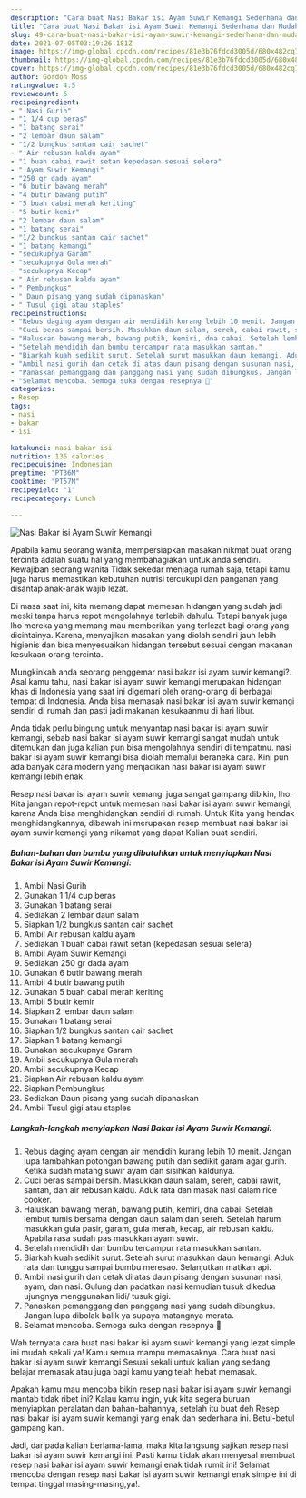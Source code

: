 ```yaml
---
description: "Cara buat Nasi Bakar isi Ayam Suwir Kemangi Sederhana dan Mudah Dibuat"
title: "Cara buat Nasi Bakar isi Ayam Suwir Kemangi Sederhana dan Mudah Dibuat"
slug: 49-cara-buat-nasi-bakar-isi-ayam-suwir-kemangi-sederhana-dan-mudah-dibuat
date: 2021-07-05T03:19:26.181Z
image: https://img-global.cpcdn.com/recipes/81e3b76fdcd3005d/680x482cq70/nasi-bakar-isi-ayam-suwir-kemangi-foto-resep-utama.jpg
thumbnail: https://img-global.cpcdn.com/recipes/81e3b76fdcd3005d/680x482cq70/nasi-bakar-isi-ayam-suwir-kemangi-foto-resep-utama.jpg
cover: https://img-global.cpcdn.com/recipes/81e3b76fdcd3005d/680x482cq70/nasi-bakar-isi-ayam-suwir-kemangi-foto-resep-utama.jpg
author: Gordon Moss
ratingvalue: 4.5
reviewcount: 6
recipeingredient:
- " Nasi Gurih"
- "1 1/4 cup beras"
- "1 batang serai"
- "2 lembar daun salam"
- "1/2 bungkus santan cair sachet"
- " Air rebusan kaldu ayam"
- "1 buah cabai rawit setan kepedasan sesuai selera"
- " Ayam Suwir Kemangi"
- "250 gr dada ayam"
- "6 butir bawang merah"
- "4 butir bawang putih"
- "5 buah cabai merah keriting"
- "5 butir kemir"
- "2 lembar daun salam"
- "1 batang serai"
- "1/2 bungkus santan cair sachet"
- "1 batang kemangi"
- "secukupnya Garam"
- "secukupnya Gula merah"
- "secukupnya Kecap"
- " Air rebusan kaldu ayam"
- " Pembungkus"
- " Daun pisang yang sudah dipanaskan"
- " Tusul gigi atau staples"
recipeinstructions:
- "Rebus daging ayam dengan air mendidih kurang lebih 10 menit. Jangan lupa tambahkan potongan bawang putih dan sedikit garam agar gurih. Ketika sudah matang suwir ayam dan sisihkan kaldunya."
- "Cuci beras sampai bersih. Masukkan daun salam, sereh, cabai rawit, santan, dan air rebusan kaldu. Aduk rata dan masak nasi dalam rice cooker."
- "Haluskan bawang merah, bawang putih, kemiri, dna cabai. Setelah lembut tumis bersama dengan daun salam dan sereh. Setelah harum masukkan gula pasir, garam, gula merah, kecap, air rebusan kaldu. Apabila rasa sudah pas masukkan ayam suwir."
- "Setelah mendidih dan bumbu tercampur rata masukkan santan."
- "Biarkah kuah sedikit surut. Setelah surut masukkan daun kemangi. Aduk rata dan tunggu sampai bumbu meresao. Selanjutkan matikan api."
- "Ambil nasi gurih dan cetak di atas daun pisang dengan susunan nasi, ayam, dan nasi. Gulung dan padatkan nasi kemudian tusuk dikedua ujungnya menggunakan lidi/ tusuk gigi."
- "Panaskan pemanggang dan panggang nasi yang sudah dibungkus. Jangan lupa dibolak balik ya supaya matangnya merata."
- "Selamat mencoba. Semoga suka dengan resepnya 🤗"
categories:
- Resep
tags:
- nasi
- bakar
- isi

katakunci: nasi bakar isi 
nutrition: 136 calories
recipecuisine: Indonesian
preptime: "PT36M"
cooktime: "PT57M"
recipeyield: "1"
recipecategory: Lunch

---
```



![Nasi Bakar isi Ayam Suwir Kemangi](https://img-global.cpcdn.com/recipes/81e3b76fdcd3005d/680x482cq70/nasi-bakar-isi-ayam-suwir-kemangi-foto-resep-utama.jpg)

Apabila kamu seorang wanita, mempersiapkan masakan nikmat buat orang tercinta adalah suatu hal yang membahagiakan untuk anda sendiri. Kewajiban seorang  wanita Tidak sekedar menjaga rumah saja, tetapi kamu juga harus memastikan kebutuhan nutrisi tercukupi dan panganan yang disantap anak-anak wajib lezat.

Di masa  saat ini, kita memang dapat memesan hidangan yang sudah jadi meski tanpa harus repot mengolahnya terlebih dahulu. Tetapi banyak juga lho mereka yang memang mau memberikan yang terlezat bagi orang yang dicintainya. Karena, menyajikan masakan yang diolah sendiri jauh lebih higienis dan bisa menyesuaikan hidangan tersebut sesuai dengan makanan kesukaan orang tercinta. 



Mungkinkah anda seorang penggemar nasi bakar isi ayam suwir kemangi?. Asal kamu tahu, nasi bakar isi ayam suwir kemangi merupakan hidangan khas di Indonesia yang saat ini digemari oleh orang-orang di berbagai tempat di Indonesia. Anda bisa memasak nasi bakar isi ayam suwir kemangi sendiri di rumah dan pasti jadi makanan kesukaanmu di hari libur.

Anda tidak perlu bingung untuk menyantap nasi bakar isi ayam suwir kemangi, sebab nasi bakar isi ayam suwir kemangi sangat mudah untuk ditemukan dan juga kalian pun bisa mengolahnya sendiri di tempatmu. nasi bakar isi ayam suwir kemangi bisa diolah memalui beraneka cara. Kini pun ada banyak cara modern yang menjadikan nasi bakar isi ayam suwir kemangi lebih enak.

Resep nasi bakar isi ayam suwir kemangi juga sangat gampang dibikin, lho. Kita jangan repot-repot untuk memesan nasi bakar isi ayam suwir kemangi, karena Anda bisa menghidangkan sendiri di rumah. Untuk Kita yang hendak menghidangkannya, dibawah ini merupakan resep membuat nasi bakar isi ayam suwir kemangi yang nikamat yang dapat Kalian buat sendiri.

<!--inarticleads1-->

##### Bahan-bahan dan bumbu yang dibutuhkan untuk menyiapkan Nasi Bakar isi Ayam Suwir Kemangi:

1. Ambil  Nasi Gurih
1. Gunakan 1 1/4 cup beras
1. Gunakan 1 batang serai
1. Sediakan 2 lembar daun salam
1. Siapkan 1/2 bungkus santan cair sachet
1. Ambil  Air rebusan kaldu ayam
1. Sediakan 1 buah cabai rawit setan (kepedasan sesuai selera)
1. Ambil  Ayam Suwir Kemangi
1. Sediakan 250 gr dada ayam
1. Gunakan 6 butir bawang merah
1. Ambil 4 butir bawang putih
1. Gunakan 5 buah cabai merah keriting
1. Ambil 5 butir kemir
1. Siapkan 2 lembar daun salam
1. Gunakan 1 batang serai
1. Siapkan 1/2 bungkus santan cair sachet
1. Siapkan 1 batang kemangi
1. Gunakan secukupnya Garam
1. Ambil secukupnya Gula merah
1. Ambil secukupnya Kecap
1. Siapkan  Air rebusan kaldu ayam
1. Siapkan  Pembungkus
1. Sediakan  Daun pisang yang sudah dipanaskan
1. Ambil  Tusul gigi atau staples




<!--inarticleads2-->

##### Langkah-langkah menyiapkan Nasi Bakar isi Ayam Suwir Kemangi:

1. Rebus daging ayam dengan air mendidih kurang lebih 10 menit. Jangan lupa tambahkan potongan bawang putih dan sedikit garam agar gurih. Ketika sudah matang suwir ayam dan sisihkan kaldunya.
1. Cuci beras sampai bersih. Masukkan daun salam, sereh, cabai rawit, santan, dan air rebusan kaldu. Aduk rata dan masak nasi dalam rice cooker.
1. Haluskan bawang merah, bawang putih, kemiri, dna cabai. Setelah lembut tumis bersama dengan daun salam dan sereh. Setelah harum masukkan gula pasir, garam, gula merah, kecap, air rebusan kaldu. Apabila rasa sudah pas masukkan ayam suwir.
1. Setelah mendidih dan bumbu tercampur rata masukkan santan.
1. Biarkah kuah sedikit surut. Setelah surut masukkan daun kemangi. Aduk rata dan tunggu sampai bumbu meresao. Selanjutkan matikan api.
1. Ambil nasi gurih dan cetak di atas daun pisang dengan susunan nasi, ayam, dan nasi. Gulung dan padatkan nasi kemudian tusuk dikedua ujungnya menggunakan lidi/ tusuk gigi.
1. Panaskan pemanggang dan panggang nasi yang sudah dibungkus. Jangan lupa dibolak balik ya supaya matangnya merata.
1. Selamat mencoba. Semoga suka dengan resepnya 🤗




Wah ternyata cara buat nasi bakar isi ayam suwir kemangi yang lezat simple ini mudah sekali ya! Kamu semua mampu memasaknya. Cara buat nasi bakar isi ayam suwir kemangi Sesuai sekali untuk kalian yang sedang belajar memasak atau juga bagi kamu yang telah hebat memasak.

Apakah kamu mau mencoba bikin resep nasi bakar isi ayam suwir kemangi mantab tidak ribet ini? Kalau kamu ingin, yuk kita segera buruan menyiapkan peralatan dan bahan-bahannya, setelah itu buat deh Resep nasi bakar isi ayam suwir kemangi yang enak dan sederhana ini. Betul-betul gampang kan. 

Jadi, daripada kalian berlama-lama, maka kita langsung sajikan resep nasi bakar isi ayam suwir kemangi ini. Pasti kamu tiidak akan menyesal membuat resep nasi bakar isi ayam suwir kemangi enak tidak rumit ini! Selamat mencoba dengan resep nasi bakar isi ayam suwir kemangi enak simple ini di tempat tinggal masing-masing,ya!.

